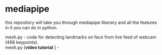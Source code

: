 # mediapipe
this repository will take you through mediapipe liberary and all the features in it you can do in python.

mesh.py - code for detecting landmarks on face from live feed of webcam (468 keypoints).<br>
mesh.py [<b>video tutorial</b> ] - 
